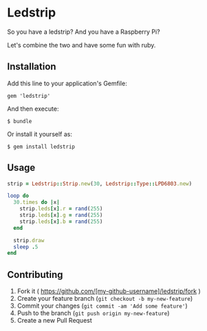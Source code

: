 # Ledstrip

So you have a ledstrip? And you have a Raspberry Pi?

Let's combine the two and have some fun with ruby.

## Installation

Add this line to your application's Gemfile:

    gem 'ledstrip'

And then execute:

    $ bundle

Or install it yourself as:

    $ gem install ledstrip

## Usage
``` ruby
strip = Ledstrip::Strip.new(30, Ledstrip::Type::LPD6803.new)

loop do
  30.times do |x|
    strip.leds[x].r = rand(255)
    strip.leds[x].g = rand(255)
    strip.leds[x].b = rand(255)
  end

  strip.draw
  sleep .5
end
```
## Contributing

1. Fork it ( https://github.com/[my-github-username]/ledstrip/fork )
2. Create your feature branch (`git checkout -b my-new-feature`)
3. Commit your changes (`git commit -am 'Add some feature'`)
4. Push to the branch (`git push origin my-new-feature`)
5. Create a new Pull Request

